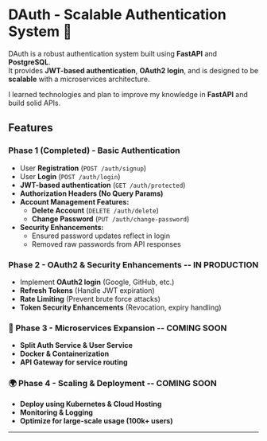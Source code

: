 # DAuth - Scalable Authentication System 🚀

DAuth is a robust authentication system built using **FastAPI** and **PostgreSQL**.  
It provides **JWT-based authentication**, **OAuth2 login**, and is designed to be **scalable** with a microservices architecture.

I learned technologies and plan to improve my knowledge in **FastAPI** and build solid APIs. 

## Features

### Phase 1 (Completed) - Basic Authentication
- User **Registration** (`POST /auth/signup`)
- User **Login** (`POST /auth/login`)
- **JWT-based authentication** (`GET /auth/protected`)
- **Authorization Headers (No Query Params)**
- **Account Management Features:**
  - **Delete Account** (`DELETE /auth/delete`)
  - **Change Password** (`PUT /auth/change-password`)
- **Security Enhancements:**
  - Ensured password updates reflect in login
  - Removed raw passwords from API responses

### Phase 2 - OAuth2 & Security Enhancements -- IN PRODUCTION
- Implement **OAuth2 login** (Google, GitHub, etc.)
- **Refresh Tokens** (Handle JWT expiration)
- **Rate Limiting** (Prevent brute force attacks)
- **Token Security Enhancements** (Revocation, expiry handling)

### 🚧 Phase 3 - Microservices Expansion -- COMING SOON
- **Split Auth Service & User Service**
- **Docker & Containerization**
- **API Gateway for service routing**

### 🌍 Phase 4 - Scaling & Deployment -- COMING SOON
- **Deploy using Kubernetes & Cloud Hosting**
- **Monitoring & Logging**
- **Optimize for large-scale usage (100k+ users)**

---